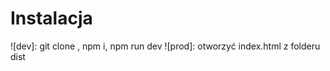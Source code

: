 # Instalacja

![dev]: git clone <url>, npm i, npm run dev
![prod]: otworzyć index.html z folderu dist